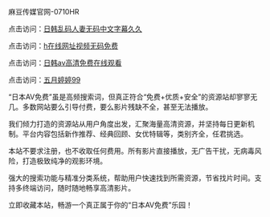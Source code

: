 麻豆传媒官网-0710HR

点击访问：<a href="https://heiliaowzu4ur.pages.dev">日韩乱码人妻无码中文字幕久久</a>

点击访问：<a href="https://heiliaozj3tjd.pages.dev">h在线网址视频无码免费</a>

点击访问：<a href="https://heiliaoxwd5i8.pages.dev">日韩av高清免费在线观看</a>

点击访问：<a href="https://heiliaoga6s9v.pages.dev">五月婷婷99</a>



“日本AV免费”虽是高频搜索词，但真正符合“免费+优质+安全”的资源站却寥寥无几。多数网站要么引导付费，要么影片残缺不全，甚至无法播放。

我们倾力打造的资源站从用户角度出发，汇聚海量高清资源，并坚持每日更新机制。平台内容包括新作推荐、经典回顾、女优特辑等，类别齐全，任君挑选。

本站不要求注册，也不收取任何费用。所有影片直接播放，无广告干扰，无病毒风险，打造极致纯净的观影环境。

强大的搜索功能与精准分类系统，帮助用户快速找到所需资源，节省找片时间。支持多终端访问，随时随地畅享高清影片。

立即收藏本站，畅游一个真正属于你的“日本AV免费”乐园！

<span style="display:none;">[Canonical link]( https://github.com/nln20250710/riben542 ）</span>
